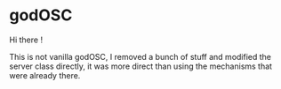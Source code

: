 # godOSC

Hi there !

This is not vanilla godOSC, I removed a bunch of stuff and modified the server class directly, it was more direct than using the mechanisms that were already there.
